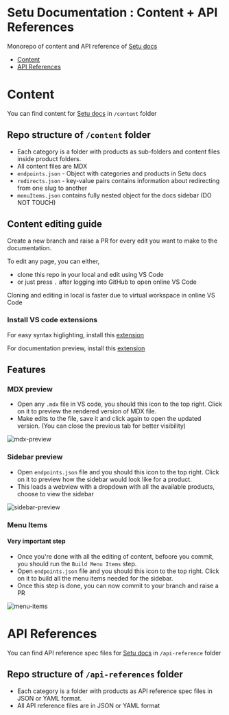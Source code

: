 # Setu Documentation : Content + API References

Monorepo of content and API reference of [Setu docs](https://docs.setu.co)

-   [Content](#content)
-   [API References](#api-references)

# Content

You can find content for [Setu docs](https://docs.setu.co) in `/content` folder

## Repo structure of `/content` folder

-   Each category is a folder with products as sub-folders and content files inside product folders.
-   All content files are MDX
-   `endpoints.json` - Object with categories and products in Setu docs
-   `redirects.json` - key-value pairs contains information about redirecting from one slug to another
-   `menuItems.json` contains fully nested object for the docs sidebar (DO NOT TOUCH)

## Content editing guide

Create a new branch and raise a PR for every edit you want to make to the documentation.

To edit any page, you can either,

-   clone this repo in your local and edit using VS Code
-   or just press `.` after logging into GitHub to open online VS Code

Cloning and editing in local is faster due to virtual workspace in online VS Code

### Install VS code extensions

For easy syntax higlighting, install this [extension](https://marketplace.visualstudio.com/items?itemName=unifiedjs.vscode-mdx)

For documentation preview, install this [extension](https://marketplace.visualstudio.com/items?itemName=SetuDesign.docter-preview)

## Features

### MDX preview

-   Open any `.mdx` file in VS code, you should this icon to the top right. Click on it to preview the rendered version of MDX file.
-   Make edits to the file, save it and click again to open the updated version. (You can close the previous tab for better visibility)

![mdx-preview](https://user-images.githubusercontent.com/9695866/202152076-13c2a93a-7612-4e24-9644-6ec54825d8a5.png)

### Sidebar preview

-   Open `endpoints.json` file and you should this icon to the top right. Click on it to preview how the sidebar would look like for a product.
-   This loads a webview with a dropdown with all the available products, choose to view the sidebar

![sidebar-preview](https://user-images.githubusercontent.com/9695866/202152084-241e2a78-4ed4-4587-bc1c-101c0f6e7701.png)

### Menu Items

#### Very important step

-   Once you're done with all the editing of content, befoore you commit, you should run the `Build Menu Items` step.
-   Open `endpoints.json` file and you should this icon to the top right. Click on it to build all the menu items needed for the sidebar.
-   Once this step is done, you can now commit to your branch and raise a PR

![menu-items](https://user-images.githubusercontent.com/9695866/202152080-1af24b5c-cb22-49ab-bf20-cb37d3a959e3.png)

# API References

You can find API reference spec files for [Setu docs](https://docs.setu.co) in `/api-reference` folder

## Repo structure of `/api-references` folder

-   Each category is a folder with products as API reference spec files in JSON or YAML format.
-   All API reference files are in JSON or YAML format
